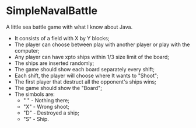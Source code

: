 # SimpleNavalBattle
A little sea battle game with what I know about Java.

- It consists of a field with X by Y blocks; 
- The player can choose between play with another player or play with the computer;
- Any player can have xpto ships within 1/3 size limit of the board;
- The ships are inserted randomly;
- The game should show each board separately every shift;
- Each shift, the player will choose where It wants to "Shoot";
- The first player that destruct all the opponent's ships wins;
- The game should show the "Board";
- The simbols are:
  - " " - Nothing there;
  - "X" - Wrong shoot;
  - "D" - Destroyed a ship;
  - "S" - Ship.
